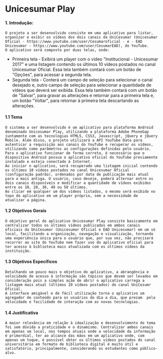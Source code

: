 # Unicesumar Play

<strong><h4>1.	Introdução:</h4></strong>

	O projeto a ser desenvolvido consiste em uma aplicativo para listar, organizar e exibir os vídeos dos dois canais da UniCesumar (Unicesumar Oficial - https://www.youtube.com/user/Cesumaroficial - e - EAD Unicesumar - https://www.youtube.com/user/CesumarEAD), do YouTube.
	O aplicativo será composto por duas telas, onde:
<ul>
<li>Primeira tela - Exibirá um player com o vídeo "Institucional - Unicesumar 2017" e uma listagem contendo os últimos 10 vídeos postados no canal Unicesumar Oficial. Essa tela também contará com um botão de "Opções", para acessar a segunda tela.</li>
<li>Segunda tela - Conterá um campo de seleção para selecionar o canal desejado e, outro campo de seleção para selecionar a quantidade de vídeos que deverá ser exibida. Essa tela também contará com um botão de "Salvar", para gravar as alterações e retornar para a primeira tela e, um botão "Voltar", para retornar à primeira tela descartando as alterações.</li>
</ul>

<strong><h4>1.1	Tema</h4></strong>

	O sistema a ser desenvolvido é um aplicativo para plataforma Android denominado Unicesumar Play, utilizando a plataforma Adobe PhoneGap juntamente com as tecnologias HTML5, CSS3, Javascript, jQuery e jQuery Mobile. Além disso, o projeto utilizará a API YouTube Data para autenticar a requisição aos canais do YouTube e recuperar os vídeos, utilizando como parâmetros as configurações definidas pelo usuário.
	Para o aplicativo funcionar de forma correta, é necessário que o dispositivo Android possua o aplicativo oficial do YouTube previamente instalado e esteja conectado à Internet.
	Ao iniciar o aplicativo, será recuperado uma listagem inicial contendo os últimos 10 vídeos postados no canal Unicesumar Oficial (configuração padrão), ordenados por data de publicação mais atual para a mais antiga. O usuário, caso deseje, poderá alternar entre os dois canais disponíveis e modificar a quantidade de vídeos exibidos entre os 10, 20, 30, 40 ou 50 últimos.
	Ao clicar em qualquer um dos vídeos listados, o mesmo será exibido no topo do aplicativo em um player próprio, sem a necessidade de atualizar a página.

<strong><h4>1.2	Objetivos Gerais</h4></strong>

	O objetivo geral do aplicativo Unicesumar Play consiste basicamente em centralizar todos os últimos vídeos publicados em ambos canais oficiais da UniCesumar (Unicesumar Oficial e EAD Unicesumar) em um só local, facilitando a organização, navegação e visualização, tornando uma experiência única para o usuário que, por sua vez, não precisará recorrer ao site do YouTube nem fazer uso do aplicativo oficial para ter acesso à biblioteca mais atualizada com os últimos vídeos da instituição.

<strong><h4>1.3	Objetivos Específicos</h4></strong>

	Detalhando um pouco mais o objetivo do aplicativo, a abrangência e velocidade de acesso à informação são tópicos que devem ser levados em consideração pois a simples ação de abrir o aplicativo carrega a listagem mais atual (últimos 10 vídeos postados) do canal UniCesumr Oficial.
	A interface amigável e de fácil utilização torna o aplicativo um agregador de conteúdo para os usuários do dia a dia, que prezam  pela  velocidade e facilidade de interação com as novas tecnologias.

<strong><h4>1.4	Justificativa</h4></strong>

	A maior relevância em relação à idealização e desenvolvimento do tema foi sem dúvida a praticidade e o dinamismo. Centralizar ambos canais em apenas um local, nos tempos atuais onde a velocidade da informação é primordial, ter ao alcance das mãos em um aplicativo onde, com apenas um toque, é possível obter os últimos vídeos postados do canal universitário em formato de biblioteca digital é muito útil e satisfatório, principalmente, considerando os estudantes como público-alvo.
